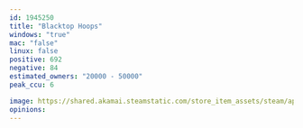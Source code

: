 ```yaml
---
id: 1945250
title: "Blacktop Hoops"
windows: "true"
mac: "false"
linux: false
positive: 692
negative: 84
estimated_owners: "20000 - 50000"
peak_ccu: 6

image: https://shared.akamai.steamstatic.com/store_item_assets/steam/apps/1945250/header.jpg?t=1715861509
opinions:
---
```

